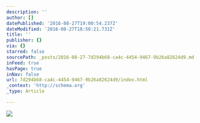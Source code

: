 ```yaml
---
description: ''
author: []
datePublished: '2016-08-27T19:00:54.237Z'
dateModified: '2016-08-27T18:58:21.731Z'
title: ''
publisher: {}
via: {}
starred: false
sourcePath: _posts/2016-08-27-7d294b68-ca4c-4454-9467-9b26a82624d9.md
inFeed: true
hasPage: true
inNav: false
url: 7d294b68-ca4c-4454-9467-9b26a82624d9/index.html
_context: 'http://schema.org'
_type: Article

---
```

![](https://the-grid-user-content.s3-us-west-2.amazonaws.com/ac088572-4c29-4225-b820-14c6abed271f.jpg)